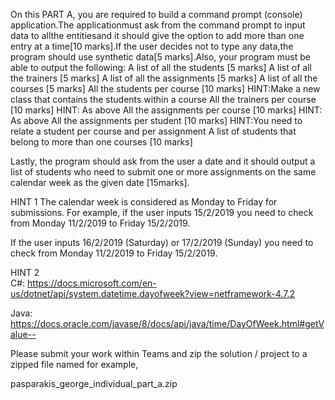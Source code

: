 ﻿On this PART A, you are required to build a command prompt (console) application.The applicationmust ask from the command prompt to input data to allthe entitiesand it should give the option to add more than one entry at a time[10 marks].If the user decides not to type any data,the program should use synthetic data[5 marks].Also, your program must be able to output the following:
A list of all the students [5 marks]
A list of all the trainers [5 marks]
A list of all the assignments [5 marks]
A list of all the courses [5 marks]
All the students per course [10 marks]
HINT:Make a new class that contains the students within a course
All the trainers per course [10 marks]
HINT: As above
All the assignments per course [10 marks]
HINT: As above
All the assignments per student [10 marks]
HINT:You need to relate a student per course and per assignment
A list of students that belong to more than one courses [10 marks]

Lastly, the program should ask from the user a date and it should output a list of students who need to submit one or more assignments on the same calendar week as the given date [15marks].

HINT 1 
The calendar week is considered as Monday to Friday for submissions. For example, if the user inputs 15/2/2019 you need to check from Monday 11/2/2019 to Friday 15/2/2019. 

If the user inputs 16/2/2019 (Saturday) or 17/2/2019 (Sunday) you need to check from Monday 11/2/2019 to Friday 15/2/2019. 

 

HINT 2  
C#: https://docs.microsoft.com/en-us/dotnet/api/system.datetime.dayofweek?view=netframework-4.7.2 

 

Java: https://docs.oracle.com/javase/8/docs/api/java/time/DayOfWeek.html#getValue-- 

 

 

Please submit your work within Teams and zip the solution / project to a zipped file named for example, 

pasparakis_george_individual_part_a.zip